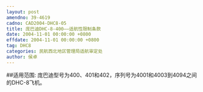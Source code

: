 ```yaml
---
layout: post
amendno: 39-4619
cadno: CAD2004-DHC8-05
title: 庞巴迪DHC-8-400——适航性限制条款
date: 2004-11-01 00:00:00 +0800
effdate: 2004-11-01 00:00:00 +0800
tag: DHC8
categories: 民航西北地区管理局适航审定处
author: 侯卓
---
```


##适用范围:
庞巴迪型号为400、401和402，序列号为4001和4003到4094之间的DHC-8飞机。

